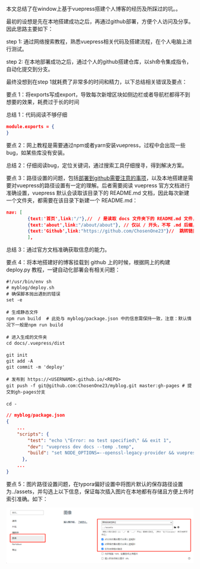 本文总结了在window上基于vuepress搭建个人博客的经历及所踩过的坑。。

最初的设想是先在本地搭建成功之后，再通过github部署，方便个人访问及分享。因此思路主要如下：

step 1: 通过网络搜索教程，熟悉vuepress相关代码及搭建流程，在个人电脑上进行测试。

step 2: 在本地部署成功之后，通过个人的github搭建仓库，以sh命令集成指令，自动化提交到分支。

最终没想到在step 1就耗费了非常多的时间和精力，以下总结相关错误及要点：



要点 1：将exports写成export，导致每次新增区块如侧边栏或者导航栏都得不到想要的效果，耗费过于长的时间

总结 1：代码阅读不够仔细

```json
module.exports = {
}
```



要点 2：网上教程是需要通过npm或者yarn安装vuepress，过程中会出现一些bug，如某些库没有安装。

总结 2：仔细阅读bug，定位关键词，通过搜索工具仔细搜寻，得到解决方案。



要点 3：路径设置的问题，包括[部署到github需要注意的事项](https://www.jb51.net/article/263056.htm)，以及本地搭建是需要对vuepress的路径设置有一定的理解。后者需要阅读 vuepress 官方文档进行准确设置，vuepress 默认会读取该目录下的 README.md 文档，因此每次新建一个文件夹，都需要在该目录下新建一个 README.md：

```json
nav: [
        {text:'首页',link:"/"},//  / 是读取 docs 文件夹下的 README.md 文件，即 / 结尾的路径将会被视为 */README.md
        {text:'about',link:"/about/about"}, // 仅以 / 开头，不写 .md 后缀，默认读取文件夹下对应的 about.md 文件
        {text:'Github',link:"https://github.com/ChosenOne23"}//  跳转链接
        ],
```

总结 3：通过官方文档准确获取信息的能力。



要点 4：将本地搭建好的博客挂载到 github 上的时候，根据网上的构建 deploy.py 教程，一键自动化部署会有相关问题：

```shell
#!/usr/bin/env sh
# myblog/deploy.sh
# 确保脚本抛出遇到的错误
set -e

# 生成静态文件
npm run build  # 此处与 myblog/package.json 中的信息需保持一致，注意：默认情况下一般是npm run build

# 进入生成的文件夹
cd docs/.vuepress/dist

git init
git add -A
git commit -m 'deploy'

# 发布到 https://<USERNAME>.github.io/<REPO>
git push -f git@github.com:ChosenOne23/myblog.git master:gh-pages # 提交到gh-pages分支

cd -
```

```json
// myblog/package.json
{
    ...
    "scripts": {
        "test": "echo \"Error: no test specified\" && exit 1",
        "dev": "vuepress dev docs --temp .temp",
        "build": "set NODE_OPTIONS=--openssl-legacy-provider && vuepress build docs" // 部署时需加上set NODE_OPTIONS=--openssl-legacy-provider
      },
    ...
}
```



要点 5：图片路径设置问题，在typora偏好设置中将图片默认的保存路径设置为../assets，并勾选上以下信息，保证每次插入图片在本地都有存储且方便上传时索引准确。如下：

<img src="../assets/image-20240330183159891.png" alt="image-20240330183159891" style="zoom: 67%;" />